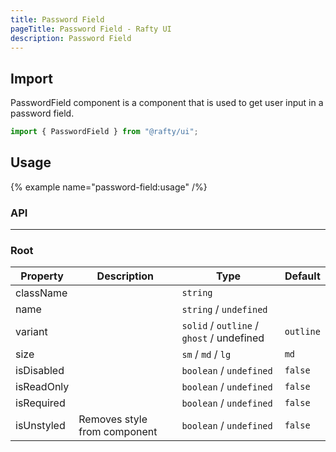 ```yaml
---
title: Password Field
pageTitle: Password Field - Rafty UI
description: Password Field
---
```


## Import

PasswordField component is a component that is used to get user input in a password field.

```jsx
import { PasswordField } from "@rafty/ui";
```

## Usage

{% example name="password-field:usage" /%}

### API

---

### Root

| Property   | Description                  | Type                                      | Default   |
| ---------- | ---------------------------- | ----------------------------------------- | --------- |
| className  |                              | `string`                                  |           |
| name       |                              | `string` / `undefined`                    |           |
| variant    |                              | `solid` / `outline` / `ghost` / undefined | `outline` |
| size       |                              | `sm` / `md` / `lg`                        | `md`      |
| isDisabled |                              | `boolean` / `undefined`                   | `false`   |
| isReadOnly |                              | `boolean` / `undefined`                   | `false`   |
| isRequired |                              | `boolean` / `undefined`                   | `false`   |
| isUnstyled | Removes style from component | `boolean` / `undefined`                   | `false`   |
